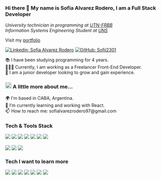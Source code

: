 ### Hi there 👋 My name is Sofia Alvarez Rodero, I am a Full Stack Developer

<p><em> 
  University technician in programming at <a href="https://www.frbb.utn.edu.ar/frbb/">UTN-FRBB</a></br>
  Information Systems Engineering Student at <a href="https://www.uns.edu.ar/">UNS</a>
</em></p>

Visit my <a href="https://sofiaalvarezrodero.vercel.app/">portfolio</a></br>

[![Linkedin: Sofia Alvarez Rodero](https://img.shields.io/badge/-Sofia_Alvarez_Rodero-blue?style=flat-square&logo=Linkedin&logoColor=white&link=https://www.linkedin.com/in/sofi-alvarez-rodero/)](https://www.linkedin.com/in/sofi-alvarez-rodero/)
[![GitHub: Sofii2301](https://img.shields.io/github/followers/Sofii2301?label=follow&style=social)](https://github.com/Sofii2301)

<p>
  📚 I have been studying programming for 4 years. </br>
  👩🏼‍💻 Currently, I am working as a Freelancer Front-End Developer. </br>
  💪 I am a junior developer looking to grow and gain experience.
</p>

### <img src="https://cdn.icon-icons.com/icons2/4076/PNG/512/speech_bubble_help_communications_chat_box_about_info_information_icon_258922.png" width="20"> A little more about me... 

<p>
  🌍 I'm based in CABA, Argentina. </br>
  🌱 I’m currently learning and working with React. </br>
  📫 How to reach me: sofialvarezrodero97@gmail.com
</p>

### Tech & Tools Stack  <!-- <img src="https://img.shields.io/badge/--?style=flat&logo=&logoColor=FFFFFF"> -->

<p>
  <img src = "https://img.shields.io/badge/-HTML5-E34F26?style=flat&logo=html5&logoColor=white"> 
  <img src = "https://img.shields.io/badge/-CSS3-1572B6?style=flat&logo=css3&logoColor=white">
  <img src="http://img.shields.io/badge/-Java-F89820?style=flat&logo=java&logoColor=white">
  <img src="https://img.shields.io/badge/-React-000000?style=flat&logo=react&logoColor=00c8ff">
  <img src="https://img.shields.io/badge/-MySQL-F29111?style=flat&logo=mysql&logoColor=FFFFFF">
  <img src="https://img.shields.io/badge/-JavaScript-eed718?style=flat&logo=javascript&logoColor=ffffff">
  <img src="https://img.shields.io/badge/-Bootstrap-563D7C?style=flat&logo=bootstrap&logoColor=white">
  </br></br>
  <img src="http://img.shields.io/badge/-Git-F1502F?style=flat&logo=git&logoColor=FFFFFF">
  <img src="http://img.shields.io/badge/-Github-000000?style=flat&logo=github&logoColor=FFFFFF">
  <img src="http://img.shields.io/badge/-VS%20Code-007ACC?style=flat&logo=visual%20studio%20code&logoColor=white">
</p>

### Tech I want to learn more
<p>
  <img src="https://img.shields.io/badge/-MongoDB-4DB33D?style=flat&logo=mongodb&logoColor=FFFFFF">
  <img src="https://img.shields.io/badge/-Android Studio-3DDC84?style=flat&logo=androidstudio&logoColor=FFFFFF">
  <img src="https://img.shields.io/badge/-Flutter-02569B?style=flat&logo=flutter&logoColor=FFFFFF">
  <img src="https://img.shields.io/badge/-TypeScript-3178C6?style=flat&logo=typescript&logoColor=FFFFFF">
  <img src="https://img.shields.io/badge/-Node.js-3C873A?style=flat&logo=Node.js&logoColor=white">
  <img src="https://img.shields.io/badge/-Express.js-787878?style=flat">
  <img src="https://img.shields.io/badge/-Dart-0175C2?style=flat&logo=dart&logoColor=FFFFFF">
</p>

<!--
**Sofii2301/Sofii2301** is a ✨ _special_ ✨ repository because its `README.md` (this file) appears on your GitHub profile.

Here are some ideas to get you started:

- 🔭 I’m currently working on ...
- 🌱 I’m currently learning ...
- 👯 I’m looking to collaborate on ...
- 🤔 I’m looking for help with ...
- 💬 Ask me about ...
- 📫 How to reach me: ...
- 😄 Pronouns: ...
- ⚡ Fun fact: ...
-->

